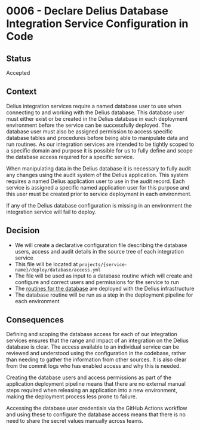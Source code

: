 # 0006 - Declare Delius Database Integration Service Configuration in Code

## Status

Accepted

## Context

Delius integration services require a named database user to use when
connecting to and working with the Delius database. This database user must
either exist or be created in the Delius database in each deployment
environment before the service can be successfully deployed. The database user
must also be assigned permission to access specific database tables and
procedures before being able to manipulate data and run routines. As our
integration services are intended to be tightly scoped to a specific domain
and purpose it is possible for us to fully define and scope the database
access required for a specific service.

When manipulating data in the Delius database it is necessary to fully audit
any changes using the audit system of the Delius application. This system
requires a named Delius application user to use in the audit record. Each
service is assigned a specific named application user for this purpose and
this user must be created prior to service deployment in each environment.

If any of the Delius database configuration is missing in an environment the
integration service will fail to deploy.

## Decision

- We will create a declarative configuration file describing the database
  users, access and audit details in the source tree of each integration
  service
- This file will be located at `projects/{service-name}/deploy/database/access.yml`
- The file will be used as input to a database routine which will create and
  configure and correct users and permissions for the service to run
- The [routines for the database](<https://github.com/ministryofjustice/hmpps-delius-pipelines/tree/master/components/oracle/playbooks/probation_integration_access>)
  are deployed with the Delius infrastructure
- The database routine will be run as a step in the deployment pipeline for
  each environment

## Consequences

Defining and scoping the database access for each of our integration services
ensures that the range and impact of an integration on the Delius database is
clear. The access available to an individual service can be reviewed and
understood using the configuration in the codebase, rather than needing to
gather the information from other sources. It is also clear from the commit
logs who has enabled access and why this is needed.

Creating the database users and access permissions as part of the application
deployment pipeline means that there are no external manual steps required
when releasing an application into a new environment, making the deployment
process less prone to failure.

Accessing the database user credentials via the GitHub Actions workflow and
using these to configure the database access means that there is no need to
share the secret values manually across teams.
